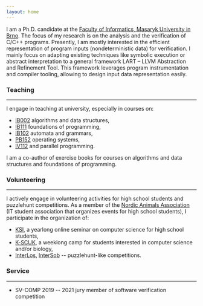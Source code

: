 ```yaml
---
layout: home
---
```


I am a Ph.D. candidate at the
[Faculty of Informatics, Masaryk University in Brno](https://www.fi.muni.cz/).
The focus of my research is on the analysis and the verification of C/C++ programs.
Presently, I am mostly interested in the efficient representation of program inputs (nondeterministic data) for verification.
I mainly focus on adapting existing techniques like symbolic execution or abstract interpretation to a general framework LART – LLVM Abstraction and Refinement Tool.
This framework leverages program instrumentation and compiler tooling, allowing to design input data representation easily.

### Teaching

---

I engage in teaching at university, especially in courses on:

- [IB002](https://is.muni.cz/predmet/fi/jaro2020/IB002?lang=en) algorithms and data structures,
-  [IB111](https://is.muni.cz/predmet/fi/podzim2020/IB111?lang=en) foundations of programming,
- [IB102](https://is.muni.cz/predmet/fi/podzim2011/IB102?lang=en) automata and grammars,
- [PB152](https://is.muni.cz/predmet/fi/jaro2021/PB152CV?lang=en) operating systems,
- [IV112](https://is.muni.cz/predmet/fi/podzim2013/IV112?lang=en) and parallel programming.

I am a co-author of exercise books for courses on algorithms and data structures and foundations of programming.

### Volunteering

---

I actively engage in volunteering activities for high school students and puzzlehunt competitions.
As a member of the [Nordic Animals Association](https://zverinec.fi.muni.cz/) (IT student association that organizes events for high school students), I participate in the organization of:

- [KSI](https://ksi.fi.muni.cz/), a yearlong online seminar on computer science for high school students,
- [K-SCUK](https://kscuk.fi.muni.cz/), a weeklong camp for students interested in computer science and/or biology,
- [InterLos](https://interlos.fi.muni.cz/), [InterSob](https://intersob.math.muni.cz/) -- puzzlehunt-like competitions.

### Service

---

- SV-COMP 2019 -- 2021 jury member of software verification competition
